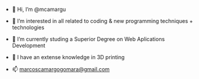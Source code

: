 - 👋 Hi, I’m @mcamargu
- 👀 I’m interested in all related to coding & new programming techniques + technologies 
- 🌱 I’m currently studing a Superior Degree on Web Aplications Development
- 🧱 I have an extense knowledge in 3D printing

- 📫 marcoscamargogomara@gmail.com

<!---
mcamargu/mcamargu is a ✨ special ✨ repository because its `README.md` (this file) appears on your GitHub profile.
You can click the Preview link to take a look at your changes.
--->
